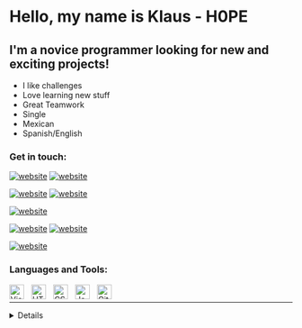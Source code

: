 # Hello, my name is Klaus - H0PE 

## I'm a novice programmer looking for new and exciting projects!

- I like challenges
- Love learning new stuff
- Great Teamwork
- Single
- Mexican
- Spanish/English

### Get in touch:

[![website](./icons/world_dark.svg)](https://h0pe467.github.io/KlausPortfolio/#gh-dark-mode-only)
[![website](./icons/world_light.svg)](https://h0pe467.github.io/KlausPortfolio/#gh-light-mode-only)
&nbsp;&nbsp;

[![website](./icons/facebook_dark.svg)](https://www.facebook.com/klaus.cedilloarredondo#gh-dark-mode-only)
[![website](./icons/facebook_light.svg)](https://www.facebook.com/klaus.cedilloarredondo#gh-light-mode-only)
&nbsp;&nbsp;

[![website](./icons/instagram_dark.svg)](https://www.instagram.com/klausmc467/?hl=es)
&nbsp;&nbsp;

[![website](./icons/linkedin_dark.svg)](https://www.linkedin.com/in/klaus-cedillo-b0a660231/#gh-dark-mode-only)
[![website](./icons/linkedin_light.svg)](https://www.linkedin.com/in/klaus-cedillo-b0a660231/#gh-light-mode-only)
&nbsp;&nbsp;

[![website](./icons/twitter_light.svg)](https://www.linkedin.com/in/klaus-cedillo-b0a660231/)


### Languages and Tools:

<img align="left" alt="Visual Studio Code" width="26px" src="https://cdn.jsdelivr.net/gh/devicons/devicon/icons/vscode/vscode-original.svg" style="padding-right:10px;" />
<img align="left" alt="HTML5" width="26px" src="https://cdn.jsdelivr.net/gh/devicons/devicon/icons/html5/html5-original.svg" style="padding-right:10px;" />
<img align="left" alt="CSS3" width="26px" src="https://cdn.jsdelivr.net/gh/devicons/devicon/icons/css3/css3-original.svg" style="padding-right:10px;" />
<!-- <img align="left" alt="Sass" width="26px" src="https://cdn.jsdelivr.net/gh/devicons/devicon/icons/sass/sass-original.svg" style="padding-right:10px;" /> -->
<img align="left" alt="JavaScript" width="26px" src="https://cdn.jsdelivr.net/gh/devicons/devicon/icons/javascript/javascript-original.svg" style="padding-right:10px;" />
<!-- <img align="left" alt="React" width="26px" src="https://cdn.jsdelivr.net/gh/devicons/devicon/icons/react/react-original.svg" style="padding-right:10px;" />
<img align="left" alt="Gatsby" width="26px" src="https://cdn.jsdelivr.net/gh/devicons/devicon/icons/gatsby/gatsby-original.svg" style="padding-right:10px;" />
<img align="left" alt="GraphQL" width="26px" src="https://cdn.jsdelivr.net/gh/devicons/devicon/icons/graphql/graphql-plain.svg" style="padding-right:10px;" />
<img align="left" alt="Node.js" width="26px" src="https://cdn.jsdelivr.net/gh/devicons/devicon/icons/nodejs/nodejs-original.svg" style="padding-right:10px;" />
<img align="left" alt="Deno" width="26px" src="./img/deno-light.svg" style="padding-right:10px;" />
<img align="left" alt="MongoDB" width="26px" src="https://cdn.jsdelivr.net/gh/devicons/devicon/icons/mongodb/mongodb-original.svg" style="padding-right:10px;" />
<img align="left" alt="MySQL" width="26px" src="https://cdn.jsdelivr.net/gh/devicons/devicon/icons/mysql/mysql-original.svg" style="padding-right:10px;" /> -->
<img align="left" alt="Git" width="26px" src="https://cdn.jsdelivr.net/gh/devicons/devicon/icons/git/git-original.svg" style="padding-right:10px;" />


<br />

---

<details>

  <img align="left" alt="codeSTACKr's GitHub Stats" src="https://github-readme-stats.vercel.app/api?username=H0PE467&show_icons=true&hide_border=false&title_color=ff652f&icon_color=FFE400&bg_color=09131B&text_color=ffffff&border_color=0c1a25" />

</details>
